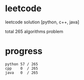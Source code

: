 # leetcode
leetcode solution [python, c++, java]

total 265 algorithms problem
# progress	
	python 57 / 265
	cpp    0  / 265
	java   0  / 265
